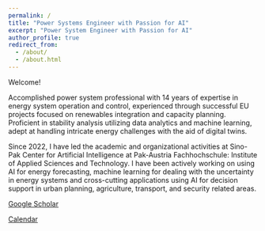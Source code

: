 ```yaml
---
permalink: /
title: "Power Systems Engineer with Passion for AI"
excerpt: "Power System Engineer with Passion for AI"
author_profile: true
redirect_from: 
  - /about/
  - /about.html
---
```


Welcome!

Accomplished power system professional with 14 years of expertise in energy system operation and control, experienced through successful EU projects focused on renewables integration and capacity planning. Proficient in stability analysis utilizing data analytics and machine learning, adept at handling intricate energy challenges with the aid of digital twins.

Since 2022, I have led the academic and organizational activities at Sino-Pak Center for Artificial Intelligence at Pak-Austria Fachhochschule: Institute of Applied Sciences and Technology.  I have been actively working on using AI for energy forecasting, machine learning for dealing with the uncertainty in energy systems and cross-cutting applications using AI for decision support in urban planning, agriculture, transport, and security related areas.

[Google Scholar](https://scholar.google.com/citations?user=skUXofwAAAAJ&hl=en)

[Calendar](https://bit.ly/3ykwDyC)

<!-- Calendly badge widget begin -->
<link href="https://assets.calendly.com/assets/external/widget.css" rel="stylesheet">
<script src="https://assets.calendly.com/assets/external/widget.js" type="text/javascript" async></script>
<script type="text/javascript">window.onload = function() { Calendly.initBadgeWidget({ url: 'https://calendly.com/sohail-khan-dr/15min?hide_gdpr_banner=1', text: 'Schedule a meeting with me!', color: '#53951c', textColor: '#ffffff', branding: true }); }</script>
<!-- Calendly badge widget end -->